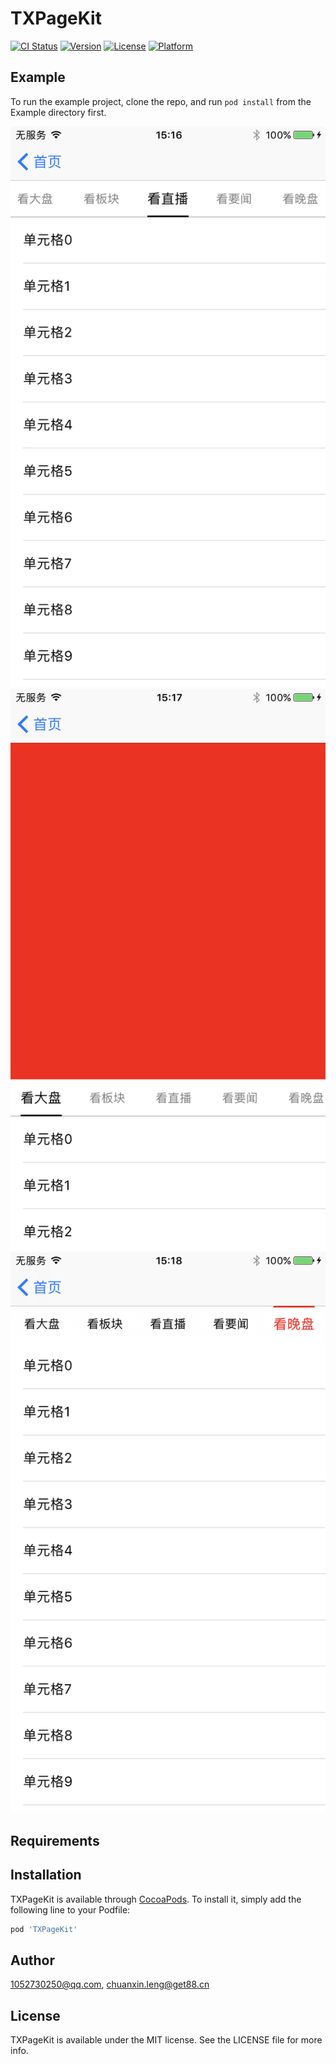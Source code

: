 # TXPageKit

[![CI Status](https://img.shields.io/travis/1052730250@qq.com/TXPageKit.svg?style=flat)](https://travis-ci.org/1052730250@qq.com/TXPageKit)
[![Version](https://img.shields.io/cocoapods/v/TXPageKit.svg?style=flat)](https://cocoapods.org/pods/TXPageKit)
[![License](https://img.shields.io/cocoapods/l/TXPageKit.svg?style=flat)](https://cocoapods.org/pods/TXPageKit)
[![Platform](https://img.shields.io/cocoapods/p/TXPageKit.svg?style=flat)](https://cocoapods.org/pods/TXPageKit)

## Example

To run the example project, clone the repo, and run `pod install` from the Example directory first.

[![](https://github.com/lengge/TXPageKit/blob/main/normal.png)](https://github.com/lengge/TXPageKit/blob/main/normal.png)
[![](https://github.com/lengge/TXPageKit/blob/main/with-header.png)](https://github.com/lengge/TXPageKit/blob/main/with-header.png)
[![](https://github.com/lengge/TXPageKit/blob/main/custom-title-view.png)](https://github.com/lengge/TXPageKit/blob/main/custom-title-view.png)

## Requirements

## Installation

TXPageKit is available through [CocoaPods](https://cocoapods.org). To install
it, simply add the following line to your Podfile:

```ruby
pod 'TXPageKit'
```

## Author

1052730250@qq.com, chuanxin.leng@get88.cn

## License

TXPageKit is available under the MIT license. See the LICENSE file for more info.
